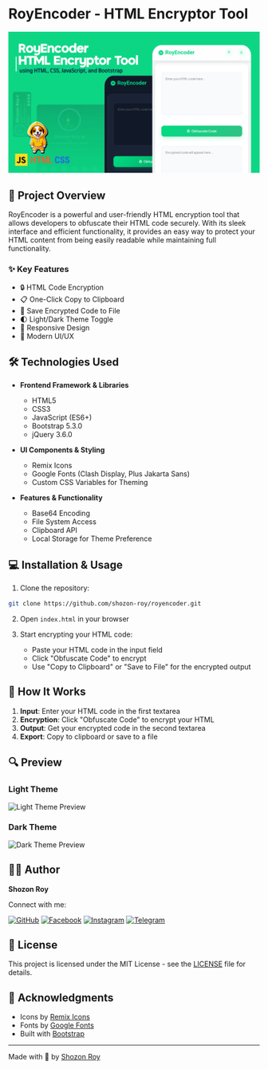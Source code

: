 # RoyEncoder - HTML Encryptor Tool

![RoyEncoder Preview](https://raw.githubusercontent.com/Shozon-Roy/RoyEncoder/refs/heads/main/20250429_005636.jpg)


## 🚀 Project Overview

RoyEncoder is a powerful and user-friendly HTML encryption tool that allows developers to obfuscate their HTML code securely. With its sleek interface and efficient functionality, it provides an easy way to protect your HTML content from being easily readable while maintaining full functionality.

### ✨ Key Features

- 🔒 HTML Code Encryption
- 📋 One-Click Copy to Clipboard
- 💾 Save Encrypted Code to File
- 🌓 Light/Dark Theme Toggle
- 📱 Responsive Design
- 🎨 Modern UI/UX

## 🛠️ Technologies Used

- **Frontend Framework & Libraries**
  - HTML5
  - CSS3
  - JavaScript (ES6+)
  - Bootstrap 5.3.0
  - jQuery 3.6.0

- **UI Components & Styling**
  - Remix Icons
  - Google Fonts (Clash Display, Plus Jakarta Sans)
  - Custom CSS Variables for Theming

- **Features & Functionality**
  - Base64 Encoding
  - File System Access
  - Clipboard API
  - Local Storage for Theme Preference

## 💻 Installation & Usage

1. Clone the repository:
```bash
git clone https://github.com/shozon-roy/royencoder.git
```

2. Open `index.html` in your browser

3. Start encrypting your HTML code:
   - Paste your HTML code in the input field
   - Click "Obfuscate Code" to encrypt
   - Use "Copy to Clipboard" or "Save to File" for the encrypted output

## 🌟 How It Works

1. **Input**: Enter your HTML code in the first textarea
2. **Encryption**: Click "Obfuscate Code" to encrypt your HTML
3. **Output**: Get your encrypted code in the second textarea
4. **Export**: Copy to clipboard or save to a file

## 🔍 Preview

### Light Theme
![Light Theme Preview](https://i.ibb.co/placeholder-light-theme.png)

### Dark Theme
![Dark Theme Preview](https://i.ibb.co/placeholder-dark-theme.png)

## 👨‍💻 Author

**Shozon Roy**

Connect with me:

[![GitHub](https://img.shields.io/badge/GitHub-100000?style=for-the-badge&logo=github&logoColor=white)](https://github.com/shozon-roy)
[![Facebook](https://img.shields.io/badge/Facebook-1877F2?style=for-the-badge&logo=facebook&logoColor=white)](https://facebook.com/shozon.roy.dev)
[![Instagram](https://img.shields.io/badge/Instagram-E4405F?style=for-the-badge&logo=instagram&logoColor=white)](https://instagram.com/shozon.roy.dev)
[![Telegram](https://img.shields.io/badge/Telegram-2CA5E0?style=for-the-badge&logo=telegram&logoColor=white)](https://t.me/shozon_tech)

## 📄 License

This project is licensed under the MIT License - see the [LICENSE](LICENSE) file for details.

## 🙏 Acknowledgments

- Icons by [Remix Icons](https://remixicon.com/)
- Fonts by [Google Fonts](https://fonts.google.com/)
- Built with [Bootstrap](https://getbootstrap.com/)

---

Made with 💖 by [Shozon Roy](https://t.me/shozon_tech)
